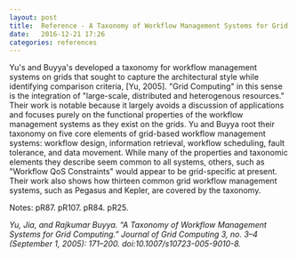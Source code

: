 ```yaml
---
layout: post
title:  Reference - A Taxonomy of Workflow Management Systems for Grid Computing
date:   2016-12-21 17:26
categories: references
---
```


Yu's and Buyya's developed a taxonomy for workflow management systems on grids 
that sought to capture the architectural style while identifying comparison 
criteria, \[Yu, 2005]. "Grid Computing" in this sense is the integration of 
"large-scale, distributed and heterogenous resources." Their work is notable 
because it largely avoids a discussion of applications and focuses purely on 
the functional properties of the workflow management systems as they exist on
the grids. Yu and Buyya root their taxonomy on five core elements of 
grid-based workflow management systems: workflow design, information retrieval,
workflow scheduling, fault tolerance, and data movement. While many of the
properties and taxonomic elements they describe seem common to all systems,
others, such as "Workflow QoS Constraints" would appear to be grid-specific at
present. Their work also shows how thirteen common grid workflow management 
systems, such as Pegasus and Kepler, are covered by the taxonomy.

Notes: pR87. pR107. pR84. pR25.

_Yu, Jia, and Rajkumar Buyya. “A Taxonomy of Workflow Management Systems for Grid Computing.” Journal of Grid Computing 3, no. 3–4 (September 1, 2005): 171–200. doi:10.1007/s10723-005-9010-8._



